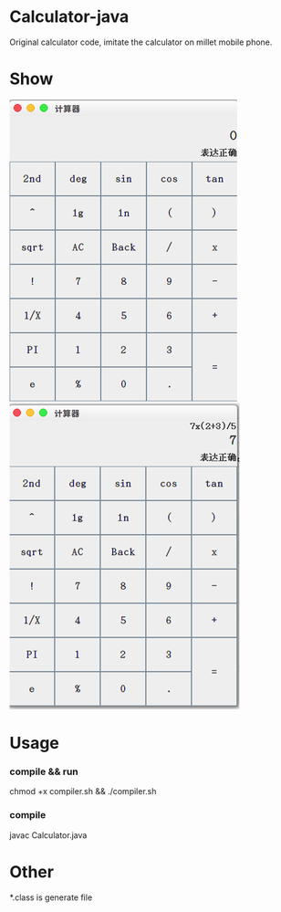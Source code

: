 # Calculator-java
Original calculator code, imitate the calculator on millet mobile phone.
# Show
![screen shot](https://github.com/lijunhon/Calculator-java/blob/master/cal1.png) ![screen shot2](https://github.com/lijunhon/Calculator-java/blob/master/cal2.png)
# Usage
### compile && run
chmod +x compiler.sh && ./compiler.sh

### compile
javac Calculator.java

# Other
*.class is generate file
